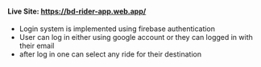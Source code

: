 #### Live Site: https://bd-rider-app.web.app/
* Login system is implemented using firebase authentication
* User can log in either using google account or they can logged in with their email
* after log in one can select any ride for their destination

